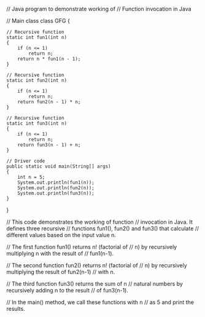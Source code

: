 // Java program to demonstrate working of
// Function invocation in Java

// Main class
class GFG {

	// Recursive function
	static int fun1(int n)
	{
		if (n <= 1)
			return n;
		return n * fun1(n - 1);
	}

	// Recursive function
	static int fun2(int n)
	{
		if (n <= 1)
			return n;
		return fun2(n - 1) * n;
	}

	// Recursive function
	static int fun3(int n)
	{
		if (n <= 1)
			return n;
		return fun3(n - 1) + n;
	}

	// Driver code
	public static void main(String[] args)
	{
		int n = 5;
		System.out.println(fun1(n));
		System.out.println(fun2(n));
		System.out.println(fun3(n));
	}
}

// This code demonstrates the working of function
// invocation in Java. It defines three recursive
// functions fun1(), fun2() and fun3() that calculate
// different values based on the input value n.

// The first function fun1() returns n! (factorial of
// n) by recursively multiplying n with the result of
// fun1(n-1).

// The second function fun2() returns n! (factorial of
// n) by recursively multiplying the result of fun2(n-1)
// with n.

// The third function fun3() returns the sum of n
// natural numbers by recursively adding n to the result
// of fun3(n-1).

// In the main() method, we call these functions with n
// as 5 and print the results.